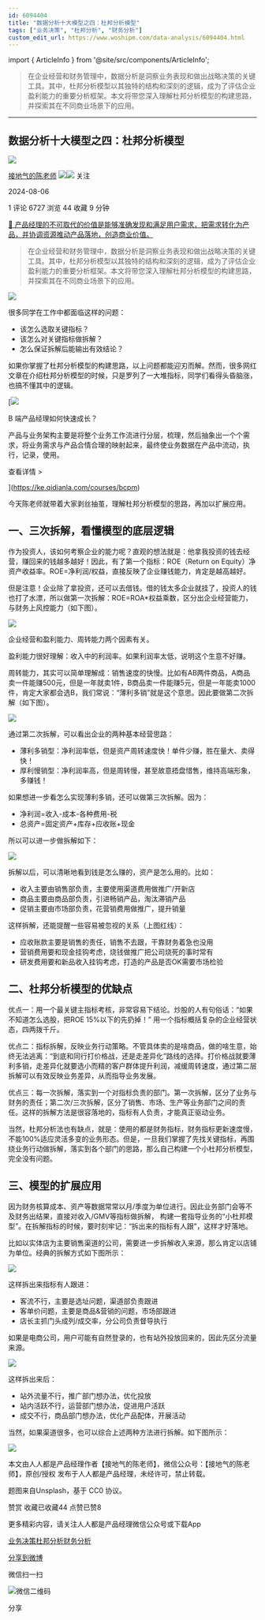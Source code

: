 ```yaml
---
id: 6094404
title: "数据分析十大模型之四：杜邦分析模型"
tags: ["业务决策", "杜邦分析", "财务分析"]
custom_edit_url: https://www.woshipm.com/data-analysis/6094404.html
---
```

import { ArticleInfo } from '@site/src/components/ArticleInfo';

<ArticleInfo
    author="接地气的陈老师"
    authorLink="https://www.woshipm.com/u/773891"
    published="2024-08-06"
    views={6727}
    comments={1}
    collects={44}
/>

> 在企业经营和财务管理中，数据分析是洞察业务表现和做出战略决策的关键工具。其中，杜邦分析模型以其独特的结构和深刻的逻辑，成为了评估企业盈利能力的重要分析框架。本文将带您深入理解杜邦分析模型的构建思路，并探索其在不同商业场景下的应用。

---

## 数据分析十大模型之四：杜邦分析模型

[![](https://image.woshipm.com/wp-files/2019/08/0GkAbc8ZooEsibtWEUNO.png!/both/72x72)](https://www.woshipm.com/u/773891)

[接地气的陈老师](https://www.woshipm.com/u/773891) ![](https://static.woshipm.com/tag/1121_1@2x.png)![](https://static.woshipm.com/tag/2103_1@2x.png) 关注

2024-08-06

1 评论 6727 浏览 44 收藏 9 分钟

[🔗 产品经理的不可取代的价值是能够准确发现和满足用户需求，把需求转化为产品，并协调资源推动产品落地，创造商业价值。](https://ke.qidianla.com/courses/90pm)

> 在企业经营和财务管理中，数据分析是洞察业务表现和做出战略决策的关键工具。其中，杜邦分析模型以其独特的结构和深刻的逻辑，成为了评估企业盈利能力的重要分析框架。本文将带您深入理解杜邦分析模型的构建思路，并探索其在不同商业场景下的应用。

![](https://image.woshipm.com/2024/06/28/60d7f3b2-34a6-11ef-90af-00163e142b65.png)

很多同学在工作中都面临这样的问题：

*   该怎么选取关键指标？
*   该怎么对关键指标做拆解？
*   怎么保证拆解后能输出有效结论？

如果你掌握了杜邦分析模型的构建思路，以上问题都能迎刃而解。然而，很多网红文章在介绍杜邦分析模型的时候，只是罗列了一大堆指标，同学们看得头昏脑涨，也搞不懂其中的逻辑。

[![](https://image.woshipm.com/2023/08/02/a53a469e-30e3-11ee-88e7-00163e0b5ff3.png)

B 端产品经理如何快速成长？

产品与业务架构主要是将整个业务工作流进行分层，梳理，然后抽象出一个个需求，将业务需求与产品合情合理的映射起来，最终使业务数据在产品中流动，执行，记录，使用。

查看详情 >

](https://ke.qidianla.com/courses/bcpm)

今天陈老师就带着大家剥丝抽茧，理解杜邦分析模型的思路，再加以扩展应用。

## 一、三次拆解，看懂模型的底层逻辑

作为投资人，该如何考察企业的能力呢？直观的想法就是：他拿我投资的钱去经营，赚回来的钱越多越好！因此，有了第一个指标：ROE（Return on Equity）净资产收益率。ROE=净利润/权益，直接反映了企业赚钱能力，肯定是越高越好。

但是注意！企业除了拿投资，还可以去借钱。借的钱太多企业就挂了，投资人的钱也打了水漂，所以做第一次拆解：ROE=ROA\*权益乘数，区分出企业经营能力，与财务上风控能力（如下图）。

![](https://image.woshipm.com/2024/08/06/f5abe954-53f4-11ef-8650-00163e142b65.png)

企业经营和盈利能力、周转能力两个因素有关。

盈利能力很好理解：收入中的利润率。如果利润率太低，说明这个生意不好赚。

周转能力，其实可以简单理解成：销售速度的快慢。比如有AB两件商品，A商品卖一件能赚500元，但是一年就卖1件，B商品卖一件能赚5元，但是一年能卖1000件，肯定大家都会选B，我们常说：“薄利多销”就是这个意思。因此要做第二次拆解（如下图）。

![](https://image.woshipm.com/2024/08/06/f5f4cc82-53f4-11ef-8650-00163e142b65.png)

通过第二次拆解，可以看出企业的两种基本经营思路：

*   薄利多销型：净利润率低，但是资产周转速度快！单件少赚，胜在量大、卖得快！
*   厚利慢销型：净利润率高，但是周转慢，甚至故意捂盘惜售，维持高端形象，多赚钱！

如果想进一步看怎么实现薄利多销，还可以做第三次拆解。因为：

*   净利润=收入-成本-各种费用-税
*   总资产=固定资产+库存+应收账+现金

所以可以进一步做拆解如下：

![](https://image.woshipm.com/2024/08/06/f64c287e-53f4-11ef-8650-00163e142b65.png)

拆解以后，可以清晰地看到钱是怎么赚的，资产是怎么用的。比如：

*   收入主要由销售部负责，主要使用渠道费用做推广/开新店
*   商品主要由商品部负责，引进畅销产品，淘汰滞销产品
*   促销主要由市场部负责，花营销费用做推广，提升销量

这样拆解，还能提醒一些容易被忽视的关系（上图红线）：

*   应收账款主要是销售的责任，销售不去跟，干靠财务着急也没用
*   营销费用要和现金挂钩考虑，烧钱做推广把公司烧死的事时常有
*   研发费用要和新品收入挂钩考虑，打造的产品是否OK需要市场检验

## 二、杜邦分析模型的优缺点

优点一：用一个最关键主指标考核，非常容易下结论。炒股的人有句俗话：“如果不知道怎么选股，把ROE 15%以下的先扔掉！” 用一个指标概括复杂的企业经营状态，四两拨千斤。

优点二：指标拆解，反映业务行动策略。不管具体卖的是啥商品，做的啥生意，始终无法逃离：“到底和同行打价格战，还是走差异化”路线的选择。打价格战就要薄利多销，走差异化就要选小而精的客户群体提升利润，减缓周转速度，通过第二层拆解可以有效反映业务差异，从而指导业务发展。

优点三：每一次拆解，落实到一个对指标负责的部门。第一次拆解，区分了业务与财务的责任；第二次/三次拆解，区分了销售、市场、生产等业务部门之间的责任。这样的拆解方法是很容落地的，指标有人负责，才能真正驱动业务。

当然，杜邦分析法也有缺点，就是：使用的都是财务指标，财务指标更新速度慢，不能100%适应灵活多变的业务形态。但是，一旦我们掌握了先找关键指标，再围绕业务行动做拆解，落实到各个部门的思路，那么自己构建一个小杜邦分析模型，完全没有问题。

## 三、模型的扩展应用

因为财务核算成本、资产等数据常常以月/季度为单位进行。因此业务部门会等不及财务出结果，直接对收入/GMV等指标做拆解， 构建一套指导业务的“小杜邦模型”。在拆解指标的时候，要时刻牢记：“拆出来的指标有人跟”，这样才好落地。

比如以实体店为主要销售渠道的公司，需要进一步拆解收入来源，那么肯定以店铺为单位。经典的拆解方式如下图所示：

![](https://image.woshipm.com/2024/08/06/f6a320a2-53f4-11ef-8650-00163e142b65.png)

这样拆出来指标有人跟进：

*   客流不行，主要是选址问题，渠道部负责跟进
*   客单价问题，主要是商品&营销的问题，市场部跟进
*   店长主抓门头成列/成交率，分公司负责督导执行

如果是电商公司，用户可能有自然登录的，也有站外投放回来的，因此先区分流量来源。

![](https://image.woshipm.com/2024/08/06/f7007c5c-53f4-11ef-8650-00163e142b65.png)

这样拆出来后：

*   站外流量不行，推广部门想办法，优化投放
*   站内活跃不行，运营部门想办法，促进用户活跃
*   成交不行，商品部门想办法，优化产品配体，开展活动

当然，如果渠道很多，也可以综合上述两种方法进行拆解。如下图所示：

![](https://image.woshipm.com/2024/08/06/f7cc1786-53f4-11ef-8650-00163e142b65.png)

本文由人人都是产品经理作者【接地气的陈老师】，微信公众号：【接地气的陈老师】，原创/授权 发布于人人都是产品经理，未经许可，禁止转载。

题图来自Unsplash，基于 CC0 协议。

赞赏 收藏已收藏44 点赞已赞8

更多精彩内容，请关注人人都是产品经理微信公众号或下载App

[业务决策](https://www.woshipm.com/tag/%e4%b8%9a%e5%8a%a1%e5%86%b3%e7%ad%96)[杜邦分析](https://www.woshipm.com/tag/%e6%9d%9c%e9%82%a6%e5%88%86%e6%9e%90)[财务分析](https://www.woshipm.com/tag/%e8%b4%a2%e5%8a%a1%e5%88%86%e6%9e%90)

[分享到微博](https://service.weibo.com/share/share.php?appkey=2775287854&title=数据分析十大模型之四：杜邦分析模型&url=https://www.woshipm.com/data-analysis/6094404.html&pic=https://image.woshipm.com/2024/06/28/60d7f3b2-34a6-11ef-90af-00163e142b65.png)

微信扫一扫

![微信二维码](https://api.pwmqr.com/qrcode/create/?url=https://www.woshipm.com/data-analysis/6094404.html)

分享
